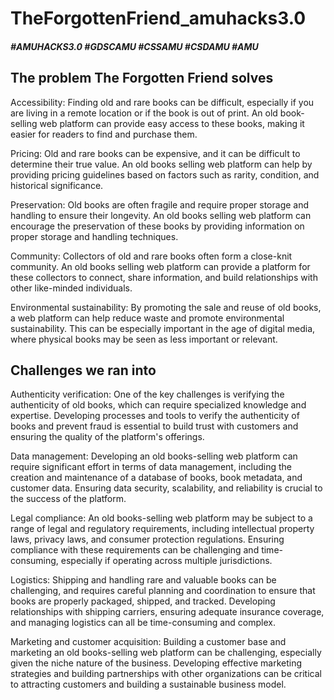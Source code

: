 <h1>TheForgottenFriend_amuhacks3.0</h1>
<h5>#AMUHACKS3.0 #GDSCAMU #CSSAMU #CSDAMU #AMU</h5>

<h2>The problem The Forgotten Friend solves</h2>
Accessibility: Finding old and rare books can be difficult, especially if you are living in a remote location or if the book is out of print. An old book-selling web platform can provide easy access to these books, making it easier for readers to find and purchase them.

Pricing: Old and rare books can be expensive, and it can be difficult to determine their true value. An old books selling web platform can help by providing pricing guidelines based on factors such as rarity, condition, and historical significance.

Preservation: Old books are often fragile and require proper storage and handling to ensure their longevity. An old books selling web platform can encourage the preservation of these books by providing information on proper storage and handling techniques.

Community: Collectors of old and rare books often form a close-knit community. An old books selling web platform can provide a platform for these collectors to connect, share information, and build relationships with other like-minded individuals.

Environmental sustainability: By promoting the sale and reuse of old books, a web platform can help reduce waste and promote environmental sustainability. This can be especially important in the age of digital media, where physical books may be seen as less important or relevant.

<h2>Challenges we ran into</h2>
Authenticity verification: One of the key challenges is verifying the authenticity of old books, which can require specialized knowledge and expertise. Developing processes and tools to verify the authenticity of books and prevent fraud is essential to build trust with customers and ensuring the quality of the platform's offerings.

Data management: Developing an old books-selling web platform can require significant effort in terms of data management, including the creation and maintenance of a database of books, book metadata, and customer data. Ensuring data security, scalability, and reliability is crucial to the success of the platform.

Legal compliance: An old books-selling web platform may be subject to a range of legal and regulatory requirements, including intellectual property laws, privacy laws, and consumer protection regulations. Ensuring compliance with these requirements can be challenging and time-consuming, especially if operating across multiple jurisdictions.

Logistics: Shipping and handling rare and valuable books can be challenging, and requires careful planning and coordination to ensure that books are properly packaged, shipped, and tracked. Developing relationships with shipping carriers, ensuring adequate insurance coverage, and managing logistics can all be time-consuming and complex.

Marketing and customer acquisition: Building a customer base and marketing an old books-selling web platform can be challenging, especially given the niche nature of the business. Developing effective marketing strategies and building partnerships with other organizations can be critical to attracting customers and building a sustainable business model.
